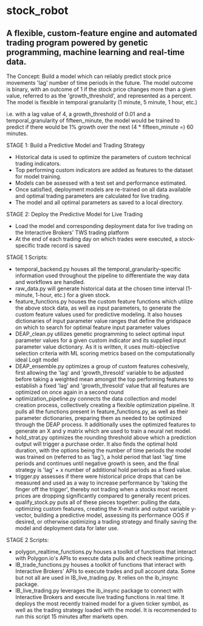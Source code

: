 # stock_robot
## A flexible, custom-feature engine and automated trading program powered by genetic programming, machine learning and real-time data.

The Concept: Build a model which can reliably predict stock price movements 'lag' number of time periods in the future. The model outcome is binary, with an outcome of 1 if the stock price changes more than a given value, referred to as the 'growth_threshold', and represented as a percent. The model is flexible in temporal granularity (1 minute, 5 minute, 1 hour, etc.)

i.e. with a lag value of 4, a growth_threshold of 0.01 and a temporal_granularity of fifteen_minute, the model would be trained to predict if there would be 1% growth over the next (4 * fifteen_minute =) 60 minutes.

STAGE 1: Build a Predictive Model and Trading Strategy
- Historical data is used to optimize the parameters of custom technical trading indicators.
- Top performing custom indicators are added as features to the dataset for model training.
- Models can be assessed with a test set and performance estimated.
- Once satisfied, deployment models are re-trained on all data available and optimal trading parameters are calculated for live trading.
- The model and all optimal parameters as saved to a local directory.

STAGE 2: Deploy the Predictive Model for Live Trading
- Load the model and corresponding deployment data for live trading on the Interactive Brokers' TWS trading platform
- At the end of each trading day on which trades were executed, a stock-specific trade record is saved 

STAGE 1 Scripts:
- temporal_backend.py houses all the temporal_granularity-specific information used throughout the pipeline to differentiate the way data and workflows are handled.
- raw_data.py will generate historical data at the chosen time interval (1-minute, 1-hour, etc.) for a given stock.
- feature_functions.py houses the custom feature functions which utilize the above stock data, as well as input parameters, to generate the custom feature values used for predictive modeling. It also houses dictionaries of input parameter value ranges that define the gridspace on which to search for optimal feature input parameter values
- DEAP_clean.py utilizes genetic programming to select optimal input parameter values for a given custom indicator and its supplied input parameter value dictionary. As it is written, it uses multi-objective selection criteria with ML scoring metrics based on the computationally ideal Logit model
- DEAP_ensemble.py optimizes a group of custom features cohesively, first allowing the 'lag' and 'growth_thresold' variable to be adjusted before taking a weighted mean amongst the top performing features to establish a fixed 'lag' and 'growth_thresold' value that all features are optimized on once again in a second round
- optimization_pipeline.py connects the data collection and model creation process, collectively creating a flexible optimization pipeline. It pulls all the functions present in feature_functions.py, as well as their parameter dictionaries, preparing them as needed to be optimized through the DEAP process. It additionally uses the optimized features to generate an X and y matrix which are used to train a neural net model. 
- hold_strat.py optimizes the rounding threshold above which a prediction output will trigger a purchase order. It also finds the optimal hold duration, with the options being the number of time periods the model was trained on (referred to as 'lag'), a hold period that last 'lag' time periods and continues until negative growth is seen, and the final strategy is 'lag' + x number of additional hold periods as a fixed value.
- trigger.py assesses if there were historical price drops that can be measured and used as a way to increase performance by 'taking the finger off the trigger', thereby not trading when a stocks most recent prices are dropping significantly compared to generally recent prices.
- qualify_stock.py puts all of these pieces together: pulling the data, optimizing custom features, creating the X-matrix and output variable y-vector, building a predictive model, assessing its performance OOS if desired, or otherwise optimizing a trading strategy and finally saving the model and deployment data for later use.

STAGE 2 Scripts:
- polygon_realtime_functions.py houses a toolkit of functions that interact with Polygon.io's APIs to execute data pulls and check realtime pricing.
- IB_trade_functions.py houses a toolkit of functions that interact with Interactive Brokers' APIs to execute trades and pull account data. Some but not all are used in IB_live_trading.py. It relies on the ib_insync package.
- IB_live_trading.py leverages the ib_insync package to connect with Interactive Brokers and execute live trading functions in real time. It deploys the most recently trained model for a given ticker symbol, as well as the trading strategy loaded with the model. It is recommended to run this script 15 minutes after markets open.


